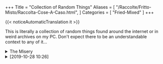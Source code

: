 +++
Title = "Collection of Random Things"
Aliases = [
  "/Raccolte/Fritto-Misto/Raccolta-Cose-A-Caso.html",
]
Categories = [ "Fried-Mixed" ]
+++

{{< noticeAutomaticTranslation it >}}



This is literally a collection of random things found around the internet or in weird archives on my PC. Don't expect there to be an understandable context to any of it...

<div markdown="1" class="BorderBoxContainer">

<details markdown="1">
<summary>The Misery</summary>

<p><video controls><source src="{{< assetsRoot >}}/Media/Random/RickMisery.webm" type="video/webm"></video></p>

_(Origin and License of the video: Unknown)_

</details>

<details markdown="1">
<summary>[2019-10-28 10:26]</summary>

APKPure, an Android app store, integrates social features for some reason. And this is a post that I found many years ago by chance. God, it makes me laugh.

![]({{< assetsRoot >}}/Media/Random/photo_31@18-09-2019_10-28-17.avif)

_(Photo license: Unknown)_

</details>

</div>